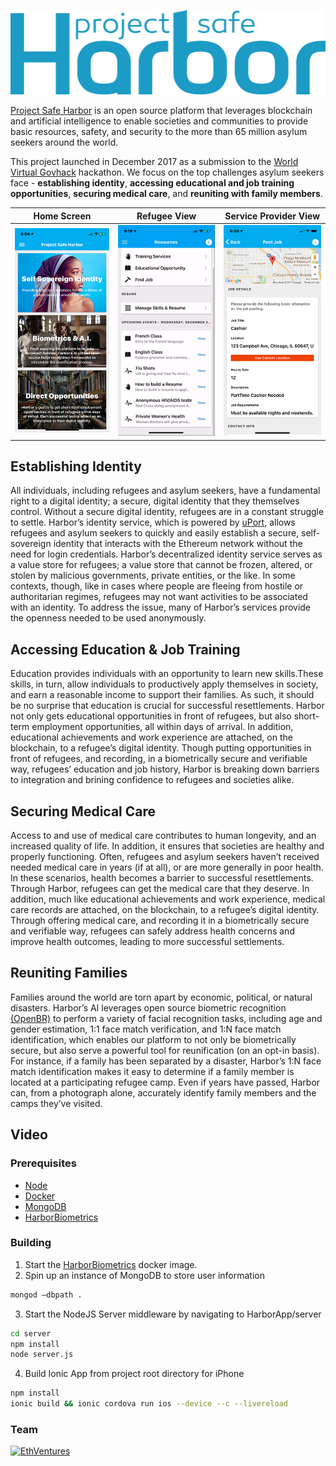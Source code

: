<p align="center">
<img src="https://github.com/EthVentures/HarborApp/raw/master/src/assets/safeharborlogo.png" alt="service provider view"/>
</p>



[Project Safe Harbor](https://projectsafeharbor.com) is an open source platform that leverages blockchain and artificial intelligence to enable societies and communities to provide basic resources, safety, and security to the more than 65 million asylum seekers around the world.

This project launched in December 2017 as a submission to the [World Virtual Govhack](http://hackathon.govtechprize.ae/) hackathon. We focus on the top challenges asylum seekers face - **establishing identity**, **accessing educational and job training opportunities**, **securing medical care**, and **reuniting with family members**.

Home Screen | Refugee View | Service Provider View
--- | --- | ---
<img src="https://github.com/EthVentures/HarborApp/raw/master/src/assets/ss1.png" alt="safe harbor home screen" style="width: 250px;"/>| <img src="https://github.com/EthVentures/HarborApp/raw/master/src/assets/ss2.png" alt="refugee view" style="width: 250px;"/>| <img src="https://github.com/EthVentures/HarborApp/raw/master/src/assets/ss3.png" alt="service provider view" style="width: 250px;"/>

## Establishing Identity
All individuals, including refugees and asylum seekers, have a fundamental right to a digital identity; a secure, digital identity that they themselves control. Without a secure digital identity, refugees are in a constant struggle to settle. Harbor’s identity service, which is powered by [uPort](https://uport.me/), allows refugees and asylum seekers to quickly and easily establish a secure, self-sovereign identity that interacts with the Ethereum network without the need for login credentials. Harbor’s decentralized identity service serves as a value store for refugees; a value store that cannot be frozen, altered, or stolen by malicious governments, private entities, or the like. In some contexts, though, like in cases where people are fleeing from hostile or authoritarian regimes, refugees may not want activities to be associated with an identity. To address the issue, many of Harbor’s services provide the openness needed to be used anonymously.

## Accessing Education & Job Training
Education provides individuals with an opportunity to learn new skills.These skills, in turn, allow individuals to productively apply themselves in society, and earn a reasonable income to support their families. As such, it should be no surprise that education is crucial for successful resettlements. Harbor not only gets educational opportunities in front of refugees, but also short-term employment opportunities, all within days of arrival. In addition, educational achievements and work experience are attached, on the blockchain, to a refugee’s digital identity. Though putting opportunities in front of refugees, and recording, in a biometrically secure and verifiable way, refugees’ education and job history, Harbor is breaking down barriers to integration and brining confidence to refugees and societies alike.

## Securing Medical Care
Access to and use of medical care contributes to human longevity, and an increased quality of life. In addition, it ensures that societies are healthy and properly functioning. Often, refugees and asylum seekers haven’t received needed medical care in years (if at all), or are more generally in poor health. In these scenarios, health becomes a barrier to successful resettlements. Through Harbor, refugees can get the medical care that they deserve. In addition, much like educational achievements and work experience, medical care records are attached, on the blockchain, to a refugee’s digital identity. Through offering medical care, and recording it in a biometrically secure and verifiable way, refugees can safely address health concerns and improve health outcomes, leading to more successful settlements.

## Reuniting Families

Families around the world are torn apart by economic, political, or natural disasters. Harbor’s AI leverages open source biometric recognition [(OpenBR)](http://openbiometrics.org/) to perform a variety of facial recognition tasks, including age and gender estimation, 1:1 face match verification, and 1:N face match identification, which enables our platform to not only be biometrically secure, but also serve a powerful tool for reunification (on an opt-in basis). For instance, if a family has been separated by a disaster, Harbor’s 1:N face match identification makes it easy to determine if a family member is located at a participating refugee camp. Even if years have passed, Harbor can, from a photograph alone, accurately identify family members and the camps they’ve visited.


## Video


### Prerequisites
* [Node](https://nodejs.org/)
* [Docker](https://www.docker.com/community-edition)
* [MongoDB](https://www.docker.com/community-edition)
* [HarborBiometrics](https://github.com/EthVentures/HarborBiometrics)


### Building

1. Start the [HarborBiometrics](https://github.com/EthVentures/HarborBiometrics) docker image.
2. Spin up an instance of MongoDB to store user information
```bash
mongod —dbpath .
```
3. Start the NodeJS Server middleware by navigating to HarborApp/server
```bash
cd server
npm install
node server.js
```
4. Build Ionic App from project root directory for iPhone
```bash
npm install
ionic build && ionic cordova run ios --device --c --livereload
```



### Team

[![EthVentures](https://github.com/EthVentures/CryptoTracker/raw/master/resources/img/ethventures-logo.png)](https://ethventures.io)
